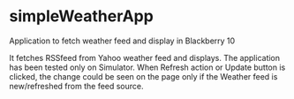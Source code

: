simpleWeatherApp
================

Application to fetch weather feed and display in Blackberry 10

It fetches RSSfeed from Yahoo weather feed and displays. The application has been tested only on Simulator. When Refresh action 
or Update button is clicked, the change could be seen on the page only if the Weather feed is new/refreshed from the feed source.
